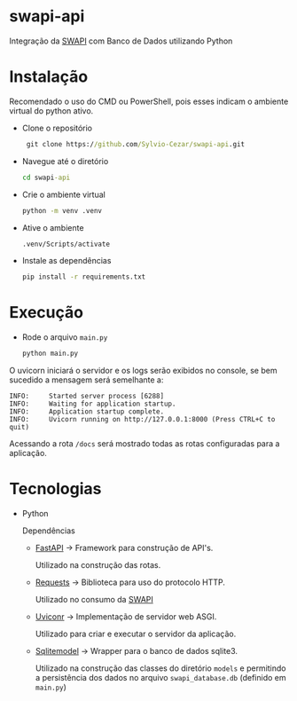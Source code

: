 # swapi-api
Integração da [SWAPI](https://swapi.dev/documentation#root) com Banco de Dados utilizando Python

# Instalação

Recomendado o uso do CMD ou PowerShell, pois esses indicam o ambiente virtual do python ativo.

- Clone o repositório
    ```cmd
     git clone https://github.com/Sylvio-Cezar/swapi-api.git
    ```

- Navegue até o diretório
    ```cmd
    cd swapi-api
    ```

- Crie o ambiente virtual
    ```cmd
    python -m venv .venv
    ```

- Ative o ambiente
    ```cmd
    .venv/Scripts/activate
    ```

- Instale as dependências
    ```cmd
    pip install -r requirements.txt
    ```

# Execução

- Rode o arquivo `main.py`
    ```cmd
    python main.py
    ```

O uvicorn iniciará o servidor e os logs serão exibidos no console, se bem sucedido a mensagem será semelhante a:
```
INFO:     Started server process [6288]
INFO:     Waiting for application startup.
INFO:     Application startup complete.
INFO:     Uvicorn running on http://127.0.0.1:8000 (Press CTRL+C to quit)
```

Acessando a rota `/docs` será mostrado todas as rotas configuradas para a aplicação.

# Tecnologias

- Python

    Dependências
    - [FastAPI](https://fastapi.tiangolo.com/) -> Framework para construção de API's.
        
        Utilizado na construção das rotas.

    - [Requests](https://requests.readthedocs.io/en/latest/) -> Biblioteca para uso do protocolo HTTP.

        Utilizado no consumo da [SWAPI](https://swapi.dev/documentation#root)

    - [Uviconr](https://www.uvicorn.org/) -> Implementação de servidor web ASGI.

        Utilizado para criar e executar o servidor da aplicação.

    - [Sqlitemodel](https://pypi.org/project/sqlitemodel/) -> Wrapper para o banco de dados sqlite3.

        Utilizado na construção das classes do diretório `models` e permitindo a persistência dos dados no arquivo `swapi_database.db` (definido em `main.py`)
    